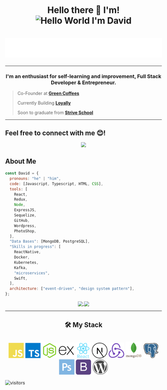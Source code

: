 <h1 align="center"> Hello there 👋 I'm! <img src="https://media.giphy.com/media/qcSlTCrrrFbNxi3GEX/source.gif" alt="Hello World I'm David" width="30"/> </h1>
<h1 align="center">
  <img src="https://raw.githubusercontent.com/Kravid-Z/Kravid-Z/master/David.svg" alt="David Zapata" />
</h1>

---

<div align= "center">
<h3>I'm an enthusiast for self-learning and improvement, Full Stack Developer & Entrepreneur.</h3>
</div>

> Co-Founder at <a href="https://www.greencoffees.es">**Green Coffees**</a>
>
> Currently Building <a href="https://loyally-app-demo.vercel.app">**Loyally**</a>
> 
> Soon to graduate from <a href="https://strive.school/en">**Strive School**</a> 
---
<h2>Feel free to connect with me 😊!</h2>
<div align="center">
  <a href="https://www.linkedin.com/in/christiandavidzapata">
    <img src="https://img.shields.io/badge/linkedin-%230077B5.svg?&style=for-the-badge&logo=linkedin&logoColor=white" />
  </a>
</div>

<h2>About Me</h2>

```javascript
const David = {
  pronouns: "he" | "him",
  code: [Javascript, Typescript, HTML, CSS],
  tools: [
    React,
    Redux,
    Node,
    ExpressJS,
    Sequelize,
    GitHub,
    Wordpress,
    PhotoShop,
  ],
  "Data Bases": [MongoDB, PostgreSQL],
  "Skills in progress": [
    ReactNative,
    Docker,
    Kubernetes,
    Kafka,
    "microservices",
    Swift,
  ],
  architecture: ["event-driven", "design system pattern"],
};
```
<div align="center">
<a href="https://github.com/Kravid-Z/github-readme-stats">
  <img align="center" src="https://github-readme-stats.vercel.app/api/top-langs/?username=Kravid-Z&layout=compact" />
  <img align="center" src="https://github-readme-stats.vercel.app/api?username=Kravid-Z&count_private=true&show_icons=true&theme=gruvbox" />
</a>
</div>

---

<h2 align="center">🛠️ My Stack</h2>
<br>
<div align="center">
<img width="50" height="50" src="https://github.com/devicons/devicon/blob/master/icons/javascript/javascript-plain.svg" alt="JavaScript logo" />
<img width="50" height="50" src="https://github.com/devicons/devicon/blob/master/icons/typescript/typescript-plain.svg" alt="TypeScript logo" />
<img width="50" height="50" src="https://github.com/devicons/devicon/blob/master/icons/nodejs/nodejs-plain.svg" alt="node.js logo" />
<img width="50" height="50" src="https://github.com/devicons/devicon/blob/master/icons/express/express-original.svg" alt="express logo" />
<img width="50" height="50" src="https://github.com/devicons/devicon/blob/master/icons/react/react-original-wordmark.svg" alt="react.js logo" />
<img width="50" height="50" src="https://github.com/devicons/devicon/blob/master/icons/nextjs/nextjs-line.svg" alt="next.js logo" />
<img width="50" height="50" src="https://github.com/devicons/devicon/blob/master/icons/redux/redux-original.svg" alt="redux logo" />
<img width="53" height="53" src="https://github.com/devicons/devicon/blob/master/icons/mongodb/mongodb-original-wordmark.svg" alt="mongodb logo" />
<img width="50" height="50" src="https://github.com/devicons/devicon/blob/master/icons/postgresql/postgresql-original.svg" alt="postgresql logo" />
<img width="50" height="50" src="https://github.com/devicons/devicon/blob/master/icons/photoshop/photoshop-plain.svg" alt="phothoshop logo" />
<img width="50" height="50" src="https://github.com/devicons/devicon/blob/master/icons/bootstrap/bootstrap-plain.svg" alt="bootstrap logo" />
<img width="50" height="50" src="https://github.com/devicons/devicon/blob/master/icons/wordpress/wordpress-plain.svg" alt="wordpress logo" />
</div>


![visitors](https://visitor-badge.glitch.me/badge?page_id=Kravid-Z.Kravid-Z)
<!--
**Kravid-Z/Kravid-Z** is a ✨ _special_ ✨ repository because its `README.md` (this file) appears on your GitHub profile.

Here are some ideas to get you started:

- 🔭 I’m currently working on ...
- 🌱 I’m currently learning ...
- 👯 I’m looking to collaborate on ...
- 🤔 I’m looking for help with ...
- 💬 Ask me about ...
- 📫 How to reach me: ...
- 😄 Pronouns: ...
- ⚡ Fun fact: ...
-->
